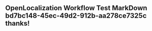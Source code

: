 <properties
ms.topic="hero-topic"
ms.test1="hero-topic"
ms.test2="test"/>

## OpenLocalization Workflow Test MarkDown bd7bc148-45ec-49d2-912b-aa278ce7325c thanks!
